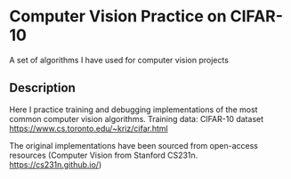 # Computer Vision Practice on CIFAR-10
A set of algorithms I have used for computer vision projects

## Description
Here I practice training and debugging implementations of the most common computer vision algorithms. 
Training data: CIFAR-10 dataset https://www.cs.toronto.edu/~kriz/cifar.html

The original implementations have been sourced from open-access resources (Computer Vision from Stanford CS231n. https://cs231n.github.io/)

